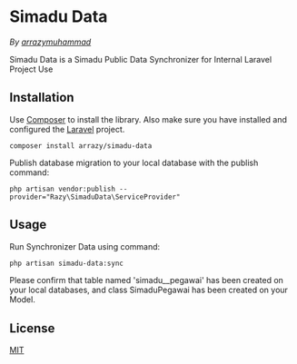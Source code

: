 # Simadu Data

*By [arrazymuhammad](https://github.com/arrazymuhammad/)*


Simadu Data is a Simadu Public Data Synchronizer for Internal Laravel Project Use

## Installation

Use [Composer](https://getcomposer.org/) to install the library. Also make sure you have installed and configured the [Laravel](https://laravel.com) project.

```shell
composer install arrazy/simadu-data
```

Publish database migration to your local database with the publish command:
```shell
php artisan vendor:publish --provider="Razy\SimaduData\ServiceProvider"
```
## Usage

Run Synchronizer Data using command:

```bash
php artisan simadu-data:sync
```


Please confirm that table named 'simadu__pegawai' has been created on your local databases, and class SimaduPegawai has been created on your Model.


## License
[MIT](https://choosealicense.com/licenses/mit/)
